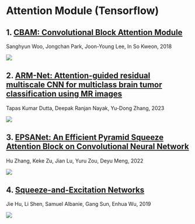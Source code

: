 # Attention Module (Tensorflow)

## 1. [CBAM: Convolutional Block Attention Module](https://arxiv.org/abs/1807.06521)  
Sanghyun Woo, Jongchan Park, Joon-Young Lee, In So Kweon, 2018

![](https://github.com/WuHaotian0930/Comparative-Analysis-of-Artificial-Intelligence-for-Predicting-Brain-Tumors/blob/main/attention/img/CBA.png)

## 2. [ARM-Net: Attention-guided residual multiscale CNN for multiclass brain tumor classification using MR images](https://www.sciencedirect.com/science/article/pii/S1746809423008546?via%3Dihub)  
Tapas Kumar Dutta, Deepak Ranjan Nayak, Yu-Dong Zhang, 2023

![](https://github.com/WuHaotian0930/Comparative-Analysis-of-Artificial-Intelligence-for-Predicting-Brain-Tumors/blob/main/attention/img/LGA.png)

## 3. [EPSANet: An Efficient Pyramid Squeeze Attention Block on Convolutional Neural Network](https://arxiv.org/abs/2105.14447)  
Hu Zhang, Keke Zu, Jian Lu, Yuru Zou, Deyu Meng, 2022

![](https://github.com/WuHaotian0930/Comparative-Analysis-of-Artificial-Intelligence-for-Predicting-Brain-Tumors/blob/main/attention/img/PSA.png)

## 4. [Squeeze-and-Excitation Networks](https://arxiv.org/abs/1709.01507)
Jie Hu, Li Shen, Samuel Albanie, Gang Sun, Enhua Wu, 2019

![](https://github.com/WuHaotian0930/Comparative-Analysis-of-Artificial-Intelligence-for-Predicting-Brain-Tumors/blob/main/attention/img/SEA.png)
